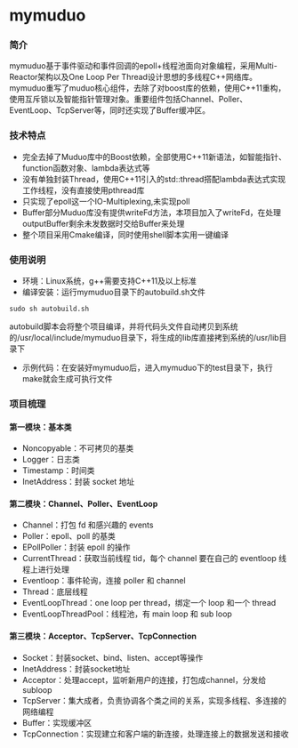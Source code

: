 # mymuduo
### 简介
mymuduo基于事件驱动和事件回调的epoll+线程池面向对象编程，采用Multi-Reactor架构以及One Loop Per Thread设计思想的多线程C++网络库。mymuduo重写了muduo核心组件，去除了对boost库的依赖，使用C++11重构，使用互斥锁以及智能指针管理对象。重要组件包括Channel、Poller、EventLoop、TcpServer等，同时还实现了Buffer缓冲区。

### 技术特点
* 完全去掉了Muduo库中的Boost依赖，全部使用C++11新语法，如智能指针、function函数对象、lambda表达式等
* 没有单独封装Thread，使用C++11引入的std::thread搭配lambda表达式实现工作线程，没有直接使用pthread库
* 只实现了epoll这一个IO-Multiplexing,未实现poll
* Buffer部分Muduo库没有提供writeFd方法，本项目加入了writeFd，在处理outputBuffer剩余未发数据时交给Buffer来处理
* 整个项目采用Cmake编译，同时使用shell脚本实用一键编译
### 使用说明
* 环境：Linux系统，g++需要支持C++11及以上标准
* 编译安装：运行mymuduo目录下的autobuild.sh文件
```
sudo sh autobuild.sh
```
autobuild脚本会将整个项目编译，并将代码头文件自动拷贝到系统的/usr/local/include/mymuduo目录下，将生成的lib库直接拷到系统的/usr/lib目录下
* 示例代码：在安装好mymuduo后，进入mymuduo下的test目录下，执行make就会生成可执行文件
### 项目梳理
#### 第一模块：基本类
* Noncopyable：不可拷贝的基类
* Logger：日志类
* Timestamp：时间类
* InetAddress：封装 socket 地址
#### 第二模块：Channel、Poller、EventLoop
* Channel：打包 fd 和感兴趣的 events
* Poller：epoll、poll 的基类
* EPollPoller：封装 epoll 的操作
* CurrentThread：获取当前线程 tid，每个 channel 要在自己的 eventloop 线程上进行处理
* Eventloop：事件轮询，连接 poller 和 channel
* Thread：底层线程
* EventLoopThread：one loop per thread，绑定一个 loop 和一个 thread
* EventLoopThreadPool：线程池，有 main loop 和 sub loop
#### 第三模块：Acceptor、TcpServer、TcpConnection
* Socket：封装socket、bind、listen、accept等操作
* InetAddress：封装socket地址
* Acceptor：处理accept，监听新用户的连接，打包成channel，分发给subloop
* TcpServer：集大成者，负责协调各个类之间的关系，实现多线程、多连接的网络编程
* Buffer：实现缓冲区
* TcpConnection：实现建立和客户端的新连接，处理连接上的数据发送和接收
